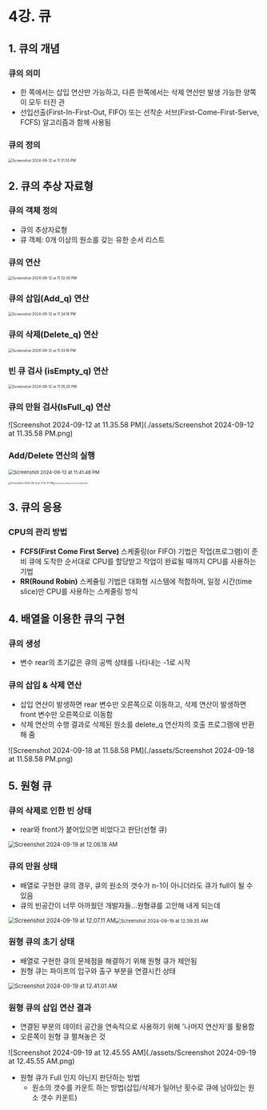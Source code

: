 # 4강. 큐

## 1. 큐의 개념

### 큐의 의미

- 한 쪽에서는 삽입 연산만 가능하고, 다른 한쪽에서는 삭제 연산만 발생 가능한 양쪽이 모두 터진 관
- 선입선출(First-In-First-Out, FIFO) 또는 선착순 서브(First-Come-First-Serve, FCFS) 알고리즘과 함께 사용됨



### 큐의 정의

<img src="./assets/Screenshot 2024-09-12 at 11.31.55 PM.png" alt="Screenshot 2024-09-12 at 11.31.55 PM" style="zoom:50%;" />



## 2. 큐의 추상 자료형

### 큐의 객체 정의

- 큐의 추상자료형
- 큐 객체: 0개 이상의 원소를 갖는 유한 순서 리스트



### 큐의 연산 

<img src="./assets/Screenshot 2024-09-12 at 11.32.50 PM.png" alt="Screenshot 2024-09-12 at 11.32.50 PM" style="zoom:50%;" />



### 큐의 삽입(Add_q) 연산

<img src="./assets/Screenshot 2024-09-12 at 11.34.18 PM.png" alt="Screenshot 2024-09-12 at 11.34.18 PM" style="zoom:50%;" />



### 큐의 삭제(Delete_q) 연산

<img src="./assets/Screenshot 2024-09-12 at 11.33.16 PM.png" alt="Screenshot 2024-09-12 at 11.33.16 PM" style="zoom:50%;" />



### 빈 큐 검사 (isEmpty_q) 연산

<img src="./assets/Screenshot 2024-09-12 at 11.35.20 PM.png" alt="Screenshot 2024-09-12 at 11.35.20 PM" style="zoom:50%;" />



### 큐의 만원 검사(IsFull_q) 연산

![Screenshot 2024-09-12 at 11.35.58 PM](./assets/Screenshot 2024-09-12 at 11.35.58 PM.png)



### Add/Delete 연산의 실행

<img src="./assets/Screenshot 2024-09-12 at 11.41.48 PM.png" alt="Screenshot 2024-09-12 at 11.41.48 PM" style="zoom:67%;" />

<img src="./assets/Screenshot 2024-09-12 at 11.42.37 PM.png" alt="Screenshot 2024-09-12 at 11.42.37 PM" style="zoom: 33%;" /><img src="./assets/Screenshot 2024-09-12 at 11.58.05 PM.png" alt="Screenshot 2024-09-12 at 11.58.05 PM" style="zoom: 25%;" />





## 3. 큐의 응용

### CPU의 관리 방법

- **FCFS(First Come First Serve)** 스케줄링(or FIFO) 기법은 작업(프로그램)이 준비 큐에 도착한 순서대로 CPU를 할당받고 작업이 완료될 때까지 CPU를 사용하는 기법
- **RR(Round Robin)** 스케쥴링 기법은 대화형 시스템에 적합하며, 일정 시간(time slice)만 CPU를 사용하는 스케줄링 방식

 

## 4. 배열을 이용한 큐의 구현

### 큐의 생성

- 변수 rear의 초기값은 큐의 공백 상태를 나타내는 -1로 시작



### 큐의 삽입 & 삭제 연산

- 삽입 연산이 발생하면 rear 변수만 오른쪽으로 이동하고, 삭제 연산이 발생하면 front 변수만 오른쪽으로 이동함
- 삭제 연산의 수행 결과로 삭제된 원소를 delete_q 연산자의 호출 프로그램에 반환해 줌

![Screenshot 2024-09-18 at 11.58.58 PM](./assets/Screenshot 2024-09-18 at 11.58.58 PM.png)





## 5. 원형 큐

### 큐의 삭제로 인한 빈 상태

- rear와 front가 붙어있으면 비었다고 판단(선형 큐)

<img src="./assets/Screenshot 2024-09-19 at 12.06.18 AM.png" alt="Screenshot 2024-09-19 at 12.06.18 AM" style="zoom:80%;" />



### 큐의 만원 상태

- 배열로 구현한 큐의 경우, 큐의 원소의 갯수가 n-1이 아니더라도 큐가 full이 될 수 있음
- 큐의 빈공간이 너무 아까웠던 개발자들...원형큐를 고안해 내게 되는데

<img src="./assets/Screenshot 2024-09-19 at 12.07.11 AM.png" alt="Screenshot 2024-09-19 at 12.07.11 AM" style="zoom:80%;" /><img src="./assets/Screenshot 2024-09-19 at 12.39.35 AM.png" alt="Screenshot 2024-09-19 at 12.39.35 AM" style="zoom:67%;" />



### 원형 큐의 초기 상태

- 배열로 구현한 큐의 문제점을 해결하기 위해 원형 큐가 제안됨
- 원형 큐는 파이프의 입구와 출구 부분을 연결시킨 상태

<img src="./assets/Screenshot 2024-09-19 at 12.41.01 AM.png" alt="Screenshot 2024-09-19 at 12.41.01 AM" style="zoom:80%;" />



### 원형 큐의 삽입 연산 결과

- 연결된 부분의 데이터 공간을 연속적으로 사용하기 위해 '나머지 연산자'를 활용함
- 오른쪽이 원형 큐 펼쳐놓은 것

![Screenshot 2024-09-19 at 12.45.55 AM](./assets/Screenshot 2024-09-19 at 12.45.55 AM.png)

- 원형 큐가 Full 인지 아닌지 판단하는 방법
  - 원소의 갯수를 카운트 하는 방법(삽입/삭제가 일어난 횟수로 큐에 남아있는 원소 갯수 카운트)